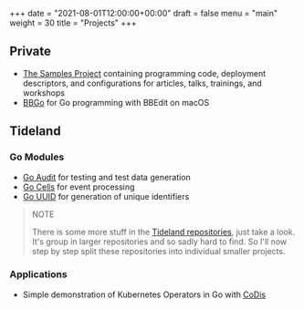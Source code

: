 +++
date = "2021-08-01T12:00:00+00:00"
draft = false
menu = "main"
weight = 30
title = "Projects"
+++

## Private

- [The Samples Project](https://github.com/themue/samples/) containing programming code,
  deployment descriptors, and configurations for articles, talks, trainings, and workshops
- [BBGo](https://github.com/themue/bbgo/) for Go programming with BBEdit on macOS

## Tideland

### Go Modules

- [Go Audit](https://pkg.go.dev/mod/tideland.dev/go/audit) for testing and test data generation
- [Go Cells](https://pkg.go.dev/mod/tideland.dev/go/cells) for event processing
- [Go UUID](https://pkg.go.dev/mod/tideland.dev/go/uuid) for generation of unique identifiers

> NOTE
>
> There is some more stuff in the [Tideland repositories](https://github.com/tideland), just
> take a look. It's group in larger repositories and so sadly hard to find. So I'll now step
> by step split these repositories into individual smaller projects.

### Applications

- Simple demonstration of Kubernetes Operators in Go with [CoDis](https://pkg.go.dev/mod/tideland.dev/codis)

